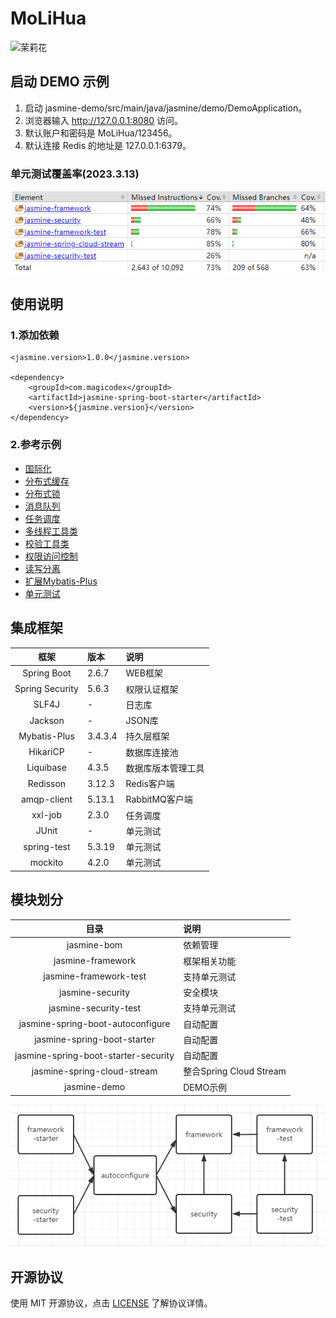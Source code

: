 # MoLiHua

![茉莉花](https://s3.bmp.ovh/imgs/2022/09/27/84641e2691bad544.png "茉莉花")

## 启动 DEMO 示例

1. 启动 jasmine-demo/src/main/java/jasmine/demo/DemoApplication。
2. 浏览器输入 http://127.0.0.1:8080 访问。
3. 默认账户和密码是 MoLiHua/123456。
4. 默认连接 Redis 的地址是 127.0.0.1:6379。

### 单元测试覆盖率(2023.3.13)

![单元测试覆盖率](https://github.com/magicodex/MoLiHua/blob/main/doc/images/jacoco-code-coverage-report.png "单元测试覆盖率")

## 使用说明

### 1.添加依赖

```
<jasmine.version>1.0.0</jasmine.version>

<dependency>
    <groupId>com.magicodex</groupId>
    <artifactId>jasmine-spring-boot-starter</artifactId>
    <version>${jasmine.version}</version>
</dependency>
```

### 2.参考示例

- [国际化](https://github.com/magicodex/MoLiHua/blob/main/doc/manual/i18n-doc.md)
- [分布式缓存](https://github.com/magicodex/MoLiHua/blob/main/doc/manual/cache-doc.md)
- [分布式锁](https://github.com/magicodex/MoLiHua/blob/main/doc/manual/lock-doc.md)
- [消息队列](https://github.com/magicodex/MoLiHua/blob/main/doc/manual/message-queue-doc.md)
- [任务调度](https://github.com/magicodex/MoLiHua/blob/main/doc/manual/job-doc.md)
- [多线程工具类](https://github.com/magicodex/MoLiHua/blob/main/doc/manual/async-task-doc.md)
- [校验工具类](https://github.com/magicodex/MoLiHua/blob/main/doc/manual/validation-doc.md)
- [权限访问控制](https://github.com/magicodex/MoLiHua/blob/main/doc/manual/security-doc.md)
- [读写分离](https://github.com/magicodex/MoLiHua/blob/main/doc/manual/read-write-splitting-doc.md)
- [扩展Mybatis-Plus](https://github.com/magicodex/MoLiHua/blob/main/doc/manual/mybatis-plus-extersnion-doc.md)
- [单元测试](https://github.com/magicodex/MoLiHua/blob/main/doc/manual/test-doc.md)

## 集成框架

|       框架        | 版本      | 说明          |
|:---------------:|:--------|:------------|
|   Spring Boot   | 2.6.7   | WEB框架       |
| Spring Security | 5.6.3   | 权限认证框架      |
|      SLF4J      | -       | 日志库         |
|     Jackson     | -       | JSON库       |
|  Mybatis-Plus   | 3.4.3.4 | 持久层框架       |
|    HikariCP     | -       | 数据库连接池      |
|    Liquibase    | 4.3.5   | 数据库版本管理工具   |
|    Redisson     | 3.12.3  | Redis客户端    |
|   amqp-client   | 5.13.1  | RabbitMQ客户端 |
|     xxl-job     | 2.3.0   | 任务调度        |
|      JUnit      | -       | 单元测试        |
|   spring-test   | 5.3.19  | 单元测试        |
|     mockito     | 4.2.0   | 单元测试        |

## 模块划分

|                  目录                  | 说明                    |
|:------------------------------------:|:----------------------|
|             jasmine-bom              | 依赖管理                  |
|          jasmine-framework           | 框架相关功能                |
|        jasmine-framework-test        | 支持单元测试                |
|           jasmine-security           | 安全模块                  |
|        jasmine-security-test         | 支持单元测试                |
|  jasmine-spring-boot-autoconfigure   | 自动配置                  |
|     jasmine-spring-boot-starter      | 自动配置                  |
| jasmine-spring-boot-starter-security | 自动配置                  |
|     jasmine-spring-cloud-stream      | 整合Spring Cloud Stream |
|             jasmine-demo             | DEMO示例                |

![模块划分](https://github.com/magicodex/MoLiHua/blob/main/MODULE.png "模块划分")

## 开源协议

使用 MIT 开源协议，点击 [LICENSE](https://github.com/magicodex/MoLiHua/blob/main/LICENSE) 了解协议详情。
